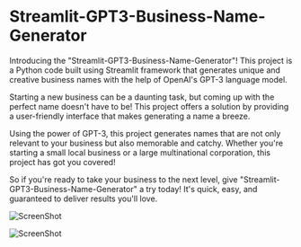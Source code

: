 # Streamlit-GPT3-Business-Name-Generator

Introducing the "Streamlit-GPT3-Business-Name-Generator"! This project is a Python code built using Streamlit framework that generates unique and creative business names with the help of OpenAI's GPT-3 language model.

Starting a new business can be a daunting task, but coming up with the perfect name doesn't have to be! This project offers a solution by providing a user-friendly interface that makes generating a name a breeze.

Using the power of GPT-3, this project generates names that are not only relevant to your business but also memorable and catchy. Whether you're starting a small local business or a large multinational corporation, this project has got you covered!

So if you're ready to take your business to the next level, give "Streamlit-GPT3-Business-Name-Generator" a try today! It's quick, easy, and guaranteed to deliver results you'll love.

![ScreenShot](https://{url}](https://github.com/ksheerasagar17/Streamlit-GPT3-Business-Name-Generator/blob/main/screenshot.png))

![ScreenShot](https://{url}](https://raw.github.com/ksheerasagar17/Streamlit-GPT3-Business-Name-Generator/main/screenshot.png))
